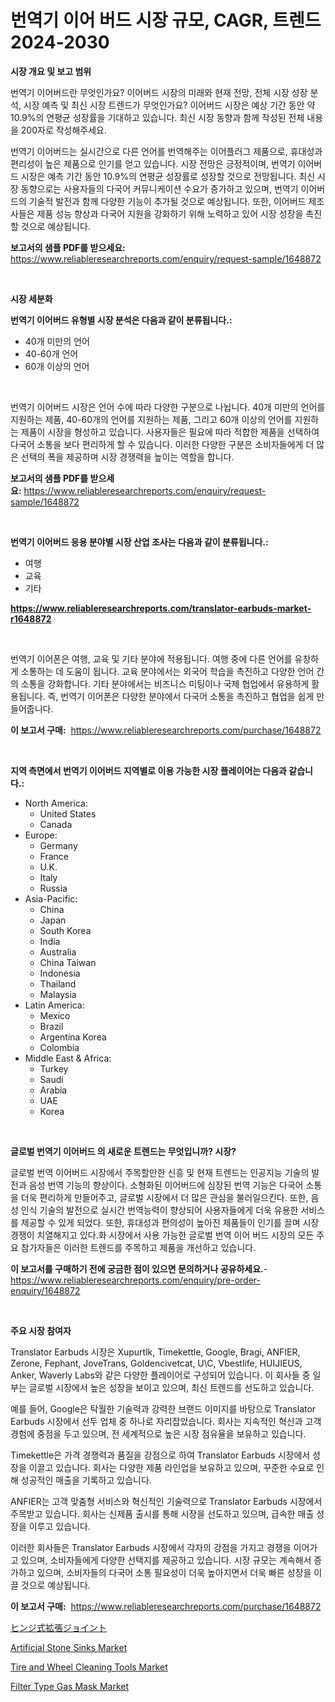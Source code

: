 <p><h1>번역기 이어 버드 시장 규모, CAGR, 트렌드 2024-2030</h1></p><p><strong>시장 개요 및 보고 범위</strong></p>
<p><p>번역기 이어버드란 무엇인가요? 이어버드 시장의 미래와 현재 전망, 전체 시장 성장 분석, 시장 예측 및 최신 시장 트렌드가 무엇인가요? 이어버드 시장은 예상 기간 동안 약 10.9%의 연평균 성장률을 기대하고 있습니다. 최신 시장 동향과 함께 작성된 전체 내용을 200자로 작성해주세요.</p><p>번역기 이어버드는 실시간으로 다른 언어를 번역해주는 이어플러그 제품으로, 휴대성과 편리성이 높은 제품으로 인기를 얻고 있습니다. 시장 전망은 긍정적이며, 번역기 이어버드 시장은 예측 기간 동안 10.9%의 연평균 성장률로 성장할 것으로 전망됩니다. 최신 시장 동향으로는 사용자들의 다국어 커뮤니케이션 수요가 증가하고 있으며, 번역기 이어버드의 기술적 발전과 함께 다양한 기능이 추가될 것으로 예상됩니다. 또한, 이어버드 제조사들은 제품 성능 향상과 다국어 지원을 강화하기 위해 노력하고 있어 시장 성장을 촉진할 것으로 예상됩니다.</p></p>
<p><strong>보고서의 샘플 PDF를 받으세요:</strong> <a href="https://www.reliableresearchreports.com/enquiry/request-sample/1648872">https://www.reliableresearchreports.com/enquiry/request-sample/1648872</a></p>
<p>&nbsp;</p>
<p><strong>시장 세분화</strong></p>
<p><strong>번역기 이어버드 유형별 시장 분석은 다음과 같이 분류됩니다.:</strong></p>
<p><ul><li>40개 미만의 언어</li><li>40-60개 언어</li><li>60개 이상의 언어</li></ul></p>
<p>&nbsp;</p>
<p><p>번역기 이어버드 시장은 언어 수에 따라 다양한 구분으로 나뉩니다. 40개 미만의 언어를 지원하는 제품, 40-60개의 언어를 지원하는 제품, 그리고 60개 이상의 언어를 지원하는 제품이 시장을 형성하고 있습니다. 사용자들은 필요에 따라 적합한 제품을 선택하여 다국어 소통을 보다 편리하게 할 수 있습니다. 이러한 다양한 구분은 소비자들에게 더 많은 선택의 폭을 제공하며 시장 경쟁력을 높이는 역할을 합니다.</p></p>
<p><strong>보고서의 샘플 PDF를 받으세요:</strong>&nbsp;<a href="https://www.reliableresearchreports.com/enquiry/request-sample/1648872">https://www.reliableresearchreports.com/enquiry/request-sample/1648872</a></p>
<p>&nbsp;</p>
<p><strong> 번역기 이어버드 응용 분야별 시장 산업 조사는 다음과 같이 분류됩니다.:</strong></p>
<p><ul><li>여행</li><li>교육</li><li>기타</li></ul></p>
<p><strong><a href="https://www.reliableresearchreports.com/translator-earbuds-market-r1648872">https://www.reliableresearchreports.com/translator-earbuds-market-r1648872</a></strong></p>
<p>&nbsp;</p>
<p><p>번역기 이어폰은 여행, 교육 및 기타 분야에 적용됩니다. 여행 중에 다른 언어를 유창하게 소통하는 데 도움이 됩니다. 교육 분야에서는 외국어 학습을 촉진하고 다양한 언어 간의 소통을 강화합니다. 기타 분야에서는 비즈니스 미팅이나 국제 협업에서 유용하게 활용됩니다. 즉, 번역기 이어폰은 다양한 분야에서 다국어 소통을 촉진하고 협업을 쉽게 만들어줍니다.</p></p>
<p><strong>이 보고서 구매:</strong>&nbsp; <a href="https://www.reliableresearchreports.com/purchase/1648872">https://www.reliableresearchreports.com/purchase/1648872</a></p>
<p>&nbsp;</p>
<p><strong>지역 측면에서 번역기 이어버드 지역별로 이용 가능한 시장 플레이어는 다음과 같습니다.:</strong></p>
<p><ul>
    <li>
        North America:
        <ul>
            <li>United States</li>
            <li>Canada</li>
        </ul>
    </li>
    <li>
        Europe:
        <ul>
            <li>Germany</li>
            <li>France</li>
            <li>U.K.</li>
            <li>Italy</li>
            <li>Russia</li>
        </ul>
    </li>
    <li>
        Asia-Pacific:
        <ul>
            <li>China</li>
            <li>Japan</li>
            <li>South Korea</li>
            <li>India</li>
            <li>Australia</li>
            <li>China Taiwan</li>
            <li>Indonesia</li>
            <li>Thailand</li>
            <li>Malaysia</li>
        </ul>
    </li>
    <li>
        Latin America:
        <ul>
            <li>Mexico</li>
            <li>Brazil</li>
            <li>Argentina Korea</li>
            <li>Colombia</li>
        </ul>
    </li>
    <li>
        Middle East & Africa:
        <ul>
            <li>Turkey</li>
            <li>Saudi</li>
            <li>Arabia</li>
            <li>UAE</li>
            <li>Korea</li>
        </ul>
    </li>
    </ul></p>
<p>&nbsp;</p>
<p><strong>글로벌 번역기 이어버드 의 새로운 트렌드는 무엇입니까? 시장?</strong></p>
<p><p>글로벌 번역 이어버드 시장에서 주목할만한 신흥 및 현재 트렌드는 인공지능 기술의 발전과 음성 번역 기능의 향상이다. 소형화된 이어버드에 심장된 번역 기능은 다국어 소통을 더욱 편리하게 만들어주고, 글로벌 시장에서 더 많은 관심을 불러일으킨다. 또한, 음성 인식 기술의 발전으로 실시간 번역능력이 향상되어 사용자들에게 더욱 유용한 서비스를 제공할 수 있게 되었다. 또한, 휴대성과 편의성이 높아진 제품들이 인기를 끌며 시장 경쟁이 치열해지고 있다.화 시장에서 사용 가능한 글로벌 번역 이어 버드 시장의 모든 주요 참가자들은 이러한 트렌드를 주목하고 제품을 개선하고 있습니다.</p></p>
<p><strong>이 보고서를 구매하기 전에 궁금한 점이 있으면 문의하거나 공유하세요.</strong>- <a href="https://www.reliableresearchreports.com/enquiry/pre-order-enquiry/1648872">https://www.reliableresearchreports.com/enquiry/pre-order-enquiry/1648872</a></p>
<p>&nbsp;</p>
<p><strong>주요 시장 참여자</strong></p>
<p><p>Translator Earbuds 시장은 Xupurtlk, Timekettle, Google, Bragi, ANFIER, Zerone, Fephant, JoveTrans, Goldencivetcat, U\C, Vbestlife, HUIJIEUS, Anker, Waverly Labs와 같은 다양한 플레이어로 구성되어 있습니다. 이 회사들 중 일부는 글로벌 시장에서 높은 성장을 보이고 있으며, 최신 트렌드를 선도하고 있습니다.</p><p>예를 들어, Google은 탁월한 기술력과 강력한 브랜드 이미지를 바탕으로 Translator Earbuds 시장에서 선두 업체 중 하나로 자리잡았습니다. 회사는 지속적인 혁신과 고객 경험에 중점을 두고 있으며, 전 세계적으로 높은 시장 점유율을 보유하고 있습니다.</p><p>Timekettle은 가격 경쟁력과 품질을 강점으로 하여 Translator Earbuds 시장에서 성장을 이끌고 있습니다. 회사는 다양한 제품 라인업을 보유하고 있으며, 꾸준한 수요로 인해 성공적인 매출을 기록하고 있습니다.</p><p>ANFIER는 고객 맞춤형 서비스와 혁신적인 기술력으로 Translator Earbuds 시장에서 주목받고 있습니다. 회사는 신제품 출시를 통해 시장을 선도하고 있으며, 급속한 매출 성장을 이루고 있습니다.</p><p>이러한 회사들은 Translator Earbuds 시장에서 각자의 강점을 가지고 경쟁을 이어가고 있으며, 소비자들에게 다양한 선택지를 제공하고 있습니다. 시장 규모는 계속해서 증가하고 있으며, 소비자들의 다국어 소통 필요성이 더욱 높아지면서 더욱 빠른 성장을 이끌 것으로 예상됩니다.</p></p>
<p><strong>이 보고서 구매:</strong>&nbsp;&nbsp;<a href="https://www.reliableresearchreports.com/purchase/1648872">https://www.reliableresearchreports.com/purchase/1648872</a></p>
<p><p><a href="https://github.com/xnljig2898992/Market-Research-Report-List-1/blob/main/152142130972.md">ヒンジ式拡張ジョイント</a></p><p><a href="https://github.com/PeterParrish5/Market-Research-Report-List-4/blob/main/artificial-stone-sinks-market.md">Artificial Stone Sinks Market</a></p><p><a href="https://www.linkedin.com/pulse/tire-wheel-cleaning-tools-market-trends-forecast-competitive-fyvtc?trackingId=Sji4nowi30s2x34yJ1BUwQ%3D%3D">Tire and Wheel Cleaning Tools Market</a></p><p><a href="https://www.linkedin.com/pulse/filter-type-gas-mask-market-insights-cagr-trends-growth-strategies-el8dc?trackingId=hETbkpuDsJBgw4CTqeO7Rw%3D%3D">Filter Type Gas Mask Market</a></p></p>